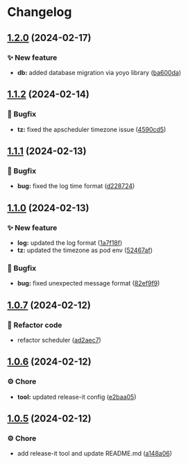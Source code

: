 # Changelog

## [1.2.0](https://github.com/changemyminds/milk-app/compare/v1.1.2...v1.2.0) (2024-02-17)


### ✨ New feature

* **db:** added database migration via yoyo library ([ba600da](https://github.com/changemyminds/milk-app/commit/ba600da1d5a384a331601a28e2dc5e34ac068395))

## [1.1.2](https://github.com/changemyminds/milk-app/compare/v1.1.1...v1.1.2) (2024-02-14)


### 🐛 Bugfix

* **tz:** fixed the apscheduler timezone issue ([4590cd5](https://github.com/changemyminds/milk-app/commit/4590cd5234d838dad71f3f3056dddd733dfccdcc))

## [1.1.1](https://github.com/changemyminds/milk-app/compare/v1.1.0...v1.1.1) (2024-02-13)


### 🐛 Bugfix

* **bug:** fixed the log time format ([d228724](https://github.com/changemyminds/milk-app/commit/d2287247efa1d955dabf0601455d3424945b485d))

## [1.1.0](https://github.com/changemyminds/milk-app/compare/v1.0.7...v1.1.0) (2024-02-13)


### ✨ New feature

* **log:** updated the log format ([1a7f18f](https://github.com/changemyminds/milk-app/commit/1a7f18ffc659dd9833d329215cf3e424c563f173))
* **tz:** updated the timezone as pod env ([52467af](https://github.com/changemyminds/milk-app/commit/52467aff834b73d31485010c594e4b0b4de948a0))


### 🐛 Bugfix

* **bug:** fixed unexpected message format ([82ef9f9](https://github.com/changemyminds/milk-app/commit/82ef9f96cef0f70d2c239005a5a903e0c6c0ca10))

## [1.0.7](https://github.com/changemyminds/milk-app/compare/v1.0.6...v1.0.7) (2024-02-12)


### 🔨 Refactor code

* refactor scheduler ([ad2aec7](https://github.com/changemyminds/milk-app/commit/ad2aec7e15a48a78ecc474679b954249d6a72868))

## [1.0.6](https://github.com/changemyminds/milk-app/compare/v1.0.5...v1.0.6) (2024-02-12)


### ⚙️ Chore

* **tool:** updated release-it config ([e2baa05](https://github.com/changemyminds/milk-app/commit/e2baa059534a87c53440698b8e94f51b8874a93c))

## [1.0.5](https://github.com/changemyminds/milk-app/compare/v1.0.4...v1.0.5) (2024-02-12)


### ⚙️ Chore

* add release-it tool and update README.md ([a148a06](https://github.com/changemyminds/milk-app/commit/a148a0699989e9dcf01d7653e4dc41e175481f52))
